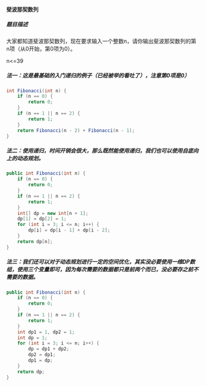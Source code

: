 #### 斐波那契数列

##### 题目描述

大家都知道斐波那契数列，现在要求输入一个整数n，请你输出斐波那契数列的第n项（从0开始，第0项为0）。

n<=39

<!--more-->

##### 法一：这是最基础的入门递归的例子（已经被举的看吐了），注意第0项是0）

```java
int Fibonacci(int n) {
    if (n == 0) {
        return 0;
    }
    if (n == 1 || n == 2) {
        return 1;
    }
    return Fibonacci(n - 2) + Fibonacci(n - 1);
}
```

##### 法二：使用递归，时间开销会很大，那么既然能使用递归，我们也可以使用自底向上的动态规划。

```java
public int Fibonacci(int n) {
    if (n == 0) {
        return 0;
    }
    if (n == 1 || n == 2) {
        return 1;
    }        
    int[] dp = new int[n + 1];
    dp[1] = dp[2] = 1;
    for (int i = 3; i <= n; i++) {
        dp[i] = dp[i - 1] + dp[i - 2];
    }
    return dp[n];
}
```

##### 法三：我们还可以对于动态规划进行一定的空间优化，其实没必要使用一维DP数组，使用三个变量即可，因为每次需要的数据都只是前两个而已，没必要存之前不需要的数据。

```java
public int Fibonacci(int n) {
    if (n == 0) {
        return 0;
    }
    if (n == 1 || n == 2) {
        return 1;
    }        
    int dp1 = 1, dp2 = 1;
    int dp = 1;
    for (int i = 3; i <= n; i++) {
        dp = dp1 + dp2;
        dp2 = dp1;
        dp1 = dp;
    }
    return dp;
}
```

